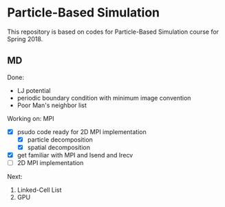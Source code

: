 # Particle-Based Simulation
This repository is based on codes for Particle-Based Simulation course for Spring 2018.
## MD
Done:
- LJ potential
- periodic boundary condition with minimum image convention
- Poor Man's neighbor list

Working on: MPI
- [x] psudo code ready for 2D MPI implementation
	- [x] particle decomposition
	- [x] spatial decomposition
- [x] get familiar with MPI and Isend and Irecv
- [ ] 2D MPI implementation

Next:
1. Linked-Cell List
1. GPU
